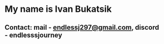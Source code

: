 # My name is Ivan Bukatsik

## Contact: mail - endlessj297@gmail.com, discord - endlesssjourney

##
